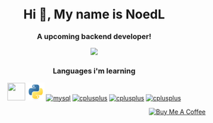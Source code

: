 <h1 align="center">Hi 👋, My name is NoedL</h1>
<h3 align="center">A upcoming backend developer!</h3>
<div align="center">
    <img src="https://lanyard.cnrad.dev/api/925538473044234260?hideBadges=true">
</div>

<h3 align="center">Languages i'm learning</h3>
<p align="center">
    <a href="https://www.lua.org/" target="_blank" rel="noreferrer"><img src="https://upload.wikimedia.org/wikipedia/commons/thumb/c/cf/Lua-Logo.svg/1200px-Lua-Logo.svg.png" width="40" height="40"/></a>
    <a href="https://www.python.org/" target="_blank" rel="noreferrer"><img src="https://raw.githubusercontent.com/devicons/devicon/master/icons/python/python-original.svg" alt="python" width="40" height="40"/></a>
    <a href="https://www.mysql.com/" target="_blank" rel="noreferrer"><img src="https://www.vectorlogo.zone/logos/mysql/mysql-official.svg" alt="mysql" width="40" height="40"/></a>
    <a href="https://tailwindcss.com/" target="_blank" rel="noreferrer"><img src="https://camo.githubusercontent.com/52643e404ca1a1d90beb0095ebddda4b16b8c30dfcfeb5d42355a2df037c7c8e/68747470733a2f2f7777772e766563746f726c6f676f2e7a6f6e652f6c6f676f732f7461696c77696e646373732f7461696c77696e646373732d69636f6e2e737667" alt="cplusplus" width="40" height="40"/></a> 
    <a href="https://cplusplus.com/" target="_blank" rel="noreferrer"><img src="https://upload.wikimedia.org/wikipedia/commons/thumb/1/18/ISO_C%2B%2B_Logo.svg/1822px-ISO_C%2B%2B_Logo.svg.png" alt="cplusplus" height="40"/></a> 
    <a href="https://www.figma.com/" target="_blank" rel="noreferrer"><img src="https://camo.githubusercontent.com/e5c1b4b7d59d58f0607fede5dd922211257cd09031f3c2370308ab4e34356299/68747470733a2f2f7777772e766563746f726c6f676f2e7a6f6e652f6c6f676f732f6669676d612f6669676d612d69636f6e2e737667" alt="cplusplus" width="40" height="40"/></a> 
</p>

<p align="right">
    <a href="https://www.buymeacoffee.com/noedl" target="_blank">
        <img src="https://cdn.buymeacoffee.com/buttons/v2/default-yellow.png" alt="Buy Me A Coffee" width="120"/>
    </a>
</p>
